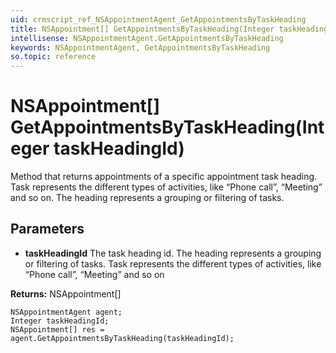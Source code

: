 ```yaml
---
uid: crmscript_ref_NSAppointmentAgent_GetAppointmentsByTaskHeading
title: NSAppointment[] GetAppointmentsByTaskHeading(Integer taskHeadingId)
intellisense: NSAppointmentAgent.GetAppointmentsByTaskHeading
keywords: NSAppointmentAgent, GetAppointmentsByTaskHeading
so.topic: reference
---
```


# NSAppointment[] GetAppointmentsByTaskHeading(Integer taskHeadingId)

Method that returns appointments of a specific appointment task heading. Task represents the different types of activities, like “Phone call”, “Meeting” and so on. The heading represents a grouping or filtering of tasks.

## Parameters

* **taskHeadingId** The task heading id. The heading represents a grouping or filtering of tasks. Task represents the different types of activities, like “Phone call”, “Meeting” and so on

**Returns:** NSAppointment[]

```crmscript
NSAppointmentAgent agent;
Integer taskHeadingId;
NSAppointment[] res = agent.GetAppointmentsByTaskHeading(taskHeadingId);
```

